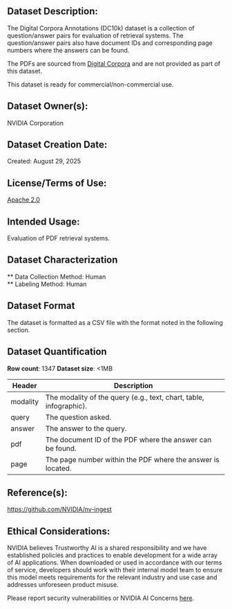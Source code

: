 ## Dataset Description:
The Digital Corpora Annotations (DC10k) dataset is a collection of question/answer pairs for evaluation of retrieval systems. The question/answer pairs also have document IDs and corresponding page numbers where the answers can be found.

The PDFs are sourced from [Digital Corpora](https://digitalcorpora.org/corpora/file-corpora/cc-main-2021-31-pdf-untruncated/) and are not provided as part of this dataset.

This dataset is ready for commercial/non-commercial use.

## Dataset Owner(s):
NVIDIA Corporation

## Dataset Creation Date:
Created: August 29, 2025

## License/Terms of Use: 
[Apache 2.0](https://github.com/NVIDIA/nv-ingest/blob/main/LICENSE)

## Intended Usage:
Evaluation of PDF retrieval systems.

## Dataset Characterization
** Data Collection Method: Human <br>
** Labeling Method: Human <br>

## Dataset Format
The dataset is formatted as a CSV file with the format noted in the following section.

## Dataset Quantification
**Row count**: 1347
**Dataset size**: <1MB

| Header   | Description                                                 |
| ------ | --------------------------------------------------------- |
| modality | The modality of the query (e.g., text, chart, table, infographic). |
| query    | The question asked.                                         |
| answer   | The answer to the query.                                    |
| pdf      | The document ID of the PDF where the answer can be found.   |
| page     | The page number within the PDF where the answer is located. |

## Reference(s):
https://github.com/NVIDIA/nv-ingest

## Ethical Considerations:
NVIDIA believes Trustworthy AI is a shared responsibility and we have established policies and practices to enable development for a wide array of AI applications.  When downloaded or used in accordance with our terms of service, developers should work with their internal model team to ensure this model meets requirements for the relevant industry and use case and addresses unforeseen product misuse.   

Please report security vulnerabilities or NVIDIA AI Concerns [here](https://www.nvidia.com/en-us/support/submit-security-vulnerability/).